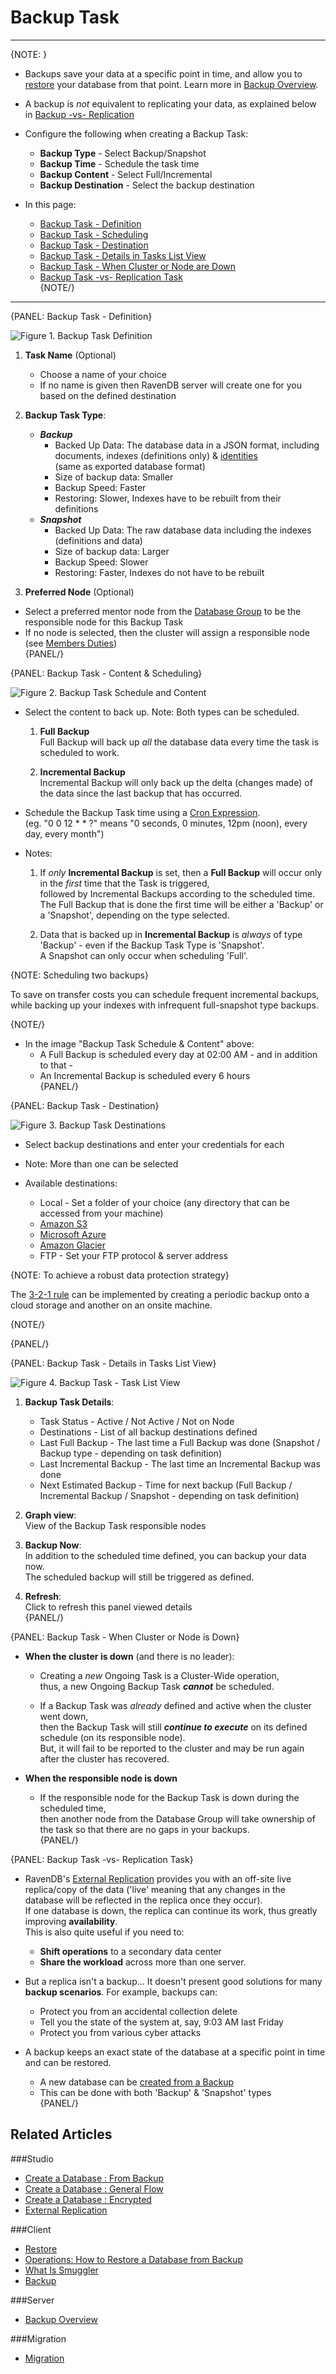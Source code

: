 ﻿# Backup Task
---

{NOTE: }

* Backups save your data at a specific point in time, and allow you to 
  [restore](../../../../studio/server/databases/create-new-database/from-backup#create-a-database-from-backup) 
  your database from that point. Learn more in [Backup Overview](../../../../server/ongoing-tasks/backup-overview).  

* A backup is _not_ equivalent to replicating your data, as explained below in 
  [Backup -vs- Replication](../../../../studio/database/tasks/ongoing-tasks/backup-task#backup-task--vs--replication-task)  

* Configure the following when creating a Backup Task:
  * **Backup Type** - Select Backup/Snapshot  
  * **Backup Time** - Schedule the task time  
  * **Backup Content** - Select Full/Incremental  
  * **Backup Destination** - Select the backup destination  

* In this page:  
  * [Backup Task - Definition](../../../../studio/database/tasks/ongoing-tasks/backup-task#backup-task---definition)  
  * [Backup Task - Scheduling](../../../../studio/database/tasks/ongoing-tasks/backup-task#backup-task---content-&-scheduling)  
  * [Backup Task - Destination](../../../../studio/database/tasks/ongoing-tasks/backup-task#backup-task---destination)  
  * [Backup Task - Details in Tasks List View](../../../../studio/database/tasks/ongoing-tasks/backup-task#backup-task---details-in-tasks-list-view)  
  * [Backup Task - When Cluster or Node are Down](../../../../studio/database/tasks/ongoing-tasks/backup-task#backup-task---when-cluster-or-node-are-down)  
  * [Backup Task -vs- Replication Task](../../../../studio/database/tasks/ongoing-tasks/backup-task#backup-task--vs--replication-task)  
{NOTE/}

---

{PANEL: Backup Task - Definition}

![Figure 1. Backup Task Definition](images/backup-task-1.png "Create New Backup Task")

1. **Task Name** (Optional)  
   * Choose a name of your choice  
   * If no name is given then RavenDB server will create one for you based on the defined destination  

2. **Backup Task Type**:  
   * ***Backup***  
     * Backed Up Data: The database data in a JSON format, including documents, indexes (definitions only) & [identities](../../../../server/kb/document-identifier-generation#identity)  
       (same as exported database format)  
     * Size of backup data: Smaller  
     * Backup Speed: Faster  
     * Restoring: Slower, Indexes have to be rebuilt from their definitions  
   * ***Snapshot***  
     * Backed Up Data: The raw database data including the indexes (definitions and data)
     * Size of backup data: Larger  
     * Backup Speed: Slower  
     * Restoring: Faster, Indexes do not have to be rebuilt  

3. **Preferred Node** (Optional)  
  * Select a preferred mentor node from the [Database Group](../../../../studio/database/settings/manage-database-group) to be the responsible node for this Backup Task  
  * If no node is selected, then the cluster will assign a responsible node (see [Members Duties](../../../../studio/database/settings/manage-database-group#database-group-topology---members-duties))  
{PANEL/}

{PANEL: Backup Task - Content & Scheduling}

![Figure 2. Backup Task Schedule and Content](images/backup-task-2.png "Backup Task Schedule & Content")

* Select the content to back up. Note: Both types can be scheduled.  
  1. **Full Backup**  
     Full Backup will back up _all_ the database data every time the task is scheduled to work.  

  2. **Incremental Backup**  
     Incremental Backup will only back up the delta (changes made) of the data since the last backup that has occurred.  

* Schedule the Backup Task time using a [Cron Expression](http://www.quartz-scheduler.org/documentation/quartz-2.3.0/tutorials/crontrigger.html).  
 (eg. "0 0 12 * * ?" means "0 seconds, 0 minutes, 12pm (noon), every day, every month")  

* Notes:  
  1. If _only_ **Incremental Backup** is set, then a **Full Backup** will occur only in the _first_ time that the Task is triggered,  
     followed by Incremental Backups according to the scheduled time.  
     The Full Backup that is done the first time will be either a 'Backup' or a 'Snapshot', depending on the type selected.  

  2. Data that is backed up in **Incremental Backup** is _always_ of type 'Backup' - even if the Backup Task Type is 'Snapshot'.  
     A Snapshot can only occur when scheduling 'Full'.  

{NOTE: Scheduling two backups}

To save on transfer costs you can schedule frequent incremental backups, while backing up your indexes with infrequent full-snapshot type backups. 

{NOTE/}

* In the image "Backup Task Schedule & Content" above:  
  * A Full Backup is scheduled every day at 02:00 AM - and in addition to that -  
  * An Incremental Backup is scheduled every 6 hours  
{PANEL/}

{PANEL: Backup Task - Destination}

![Figure 3. Backup Task Destinations](images/backup-task-3.png "Backup Destinations")

* Select backup destinations and enter your credentials for each  

* Note: More than one can be selected  

* Available destinations:  

  * Local - Set a folder of your choice (any directory that can be accessed from your machine)  
  * [Amazon S3](https://aws.amazon.com/s3/)  
  * [Microsoft Azure](https://azure.microsoft.com/en-us/services/storage/)  
  * [Amazon Glacier](https://aws.amazon.com/glacier/)  
  * FTP - Set your FTP protocol & server address  

{NOTE: To achieve a robust data protection strategy}
 
 The [3-2-1 rule](https://www.nakivo.com/blog/3-2-1-backup-rule-efficient-data-protection-strategy/) can be implemented by creating a periodic backup onto a cloud storage and another on an onsite machine.

{NOTE/}


{PANEL/}

{PANEL: Backup Task - Details in Tasks List View}

![Figure 4. Backup Task - Task List View](images/backup-task-4.png "Tasks List View Details")

1. **Backup Task Details**:
   *  Task Status - Active / Not Active / Not on Node  
   *  Destinations - List of all backup destinations defined  
   *  Last Full Backup - The last time a Full Backup was done 
      (Snapshot / Backup type - depending on task definition)  
   *  Last Incremental Backup - The last time an Incremental Backup was done  
   *  Next Estimated Backup - Time for next backup 
      (Full Backup / Incremental Backup / Snapshot - depending on task definition)  

2. **Graph view**:  
   View of the Backup Task responsible nodes  

3. **Backup Now**:  
   In addition to the scheduled time defined, you can backup your data now.  
   The scheduled backup will still be triggered as defined.  

4. **Refresh**:  
   Click to refresh this panel viewed details  
{PANEL/}

{PANEL: Backup Task - When Cluster or Node is Down}

* **When the cluster is down** (and there is no leader):  

  * Creating a _new_ Ongoing Task is a Cluster-Wide operation,  
    thus, a new Ongoing Backup Task ***cannot*** be scheduled.  

  * If a Backup Task was _already_ defined and active when the cluster went down,  
    then the Backup Task will still ***continue to execute*** on its defined schedule (on its responsible node).  
    But, it will fail to be reported to the cluster and may be run again after the cluster has recovered.  

* **When the responsible node is down**  

  * If the responsible node for the Backup Task is down during the scheduled time,  
    then another node from the Database Group will take ownership of the task so that there are no gaps in your backups.  
{PANEL/}

{PANEL: Backup Task -vs- Replication Task}

* RavenDB's [External Replication](../../../../studio/database/tasks/ongoing-tasks/external-replication-task) provides you with an off-site live replica/copy of the data 
  ('live' meaning that any changes in the database will be reflected in the replica once they occur).  
  If one database is down, the replica can continue its work, thus greatly improving **availability**.  
  This is also quite useful if you need to:  
    * **Shift operations** to a secondary data center  
    * **Share the workload** across more than one server.  

*  But a replica isn't a backup... It doesn't present good solutions for many **backup scenarios**. For example, backups can:  
    * Protect you from an accidental collection delete  
    * Tell you the state of the system at, say, 9:03 AM last Friday  
    * Protect you from various cyber attacks  

* A backup keeps an exact state of the database at a specific point in time and can be restored.  
  * A new database can be [created from a Backup](../../../../studio/server/databases/create-new-database/from-backup)  
  * This can be done with both 'Backup' & 'Snapshot' types  
{PANEL/}

## Related Articles

###Studio  
- [Create a Database : From Backup](../../../../studio/server/databases/create-new-database/from-backup)   
- [Create a Database : General Flow](../../../../studio/server/databases/create-new-database/general-flow)        
- [Create a Database : Encrypted](../../../../studio/server/databases/create-new-database/encrypted)      
- [External Replication](../../../studio/database/tasks/ongoing-tasks/external-replication-task)  


###Client  
- [Restore](../../../../client-api/operations/maintenance/backup/restore)   
- [Operations: How to Restore a Database from Backup](../../../../client-api/operations/server-wide/restore-backup)    
- [What Is Smuggler](../../../../client-api/smuggler/what-is-smuggler)   
- [Backup](../../../../client-api/operations/maintenance/backup/backup)

###Server  
- [Backup Overview](../../../../server/ongoing-tasks/backup-overview)

###Migration  
- [Migration](../../../../migration/server/data-migration) 


